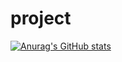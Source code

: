# project
[![Anurag's GitHub stats](https://github-readme-stats.vercel.app/apivitaliykolesnik7=anuraghazra)](https://github.com/anuraghazra/github-readme-stats)
